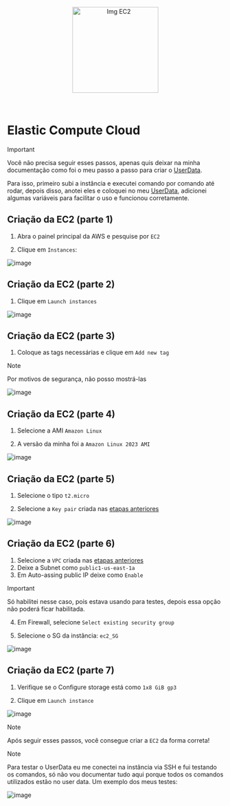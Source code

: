 <p align="center">
  <img src="https://github.com/user-attachments/assets/ae7b5124-df56-4dcd-bd8d-539504fe6caf" alt="Img EC2" width="200">
</p>
<br>

# Elastic Compute Cloud

> [!IMPORTANT]
> Você não precisa seguir esses passos, apenas quis deixar na minha documentação como foi o meu passo a passo para criar o [UserData](https://github.com/andrrade/Project2-CompassUOL-DevSecOps/blob/main/00-Arquivos-do-Projeto/user_data.sh).
>
> Para isso, primeiro subi a instância e executei comando por comando até rodar, depois disso, anotei eles e coloquei no meu [UserData](https://github.com/andrrade/Project2-CompassUOL-DevSecOps/blob/main/00-Arquivos-do-Projeto/user_data.sh), adicionei algumas variáveis para facilitar o uso e funcionou corretamente.

## Criação da EC2 (parte 1)

1. Abra o painel principal da AWS e pesquise por `EC2`

2. Clique em `Instances`:

![image](https://github.com/user-attachments/assets/57cf53dd-ba41-405b-8cb1-02ed0d9ff973)

## Criação da EC2 (parte 2)

1. Clique em `Launch instances`

![image](https://github.com/user-attachments/assets/a8f42042-9f2c-451b-a376-07ff17a43cca)

## Criação da EC2 (parte 3)

1. Coloque as tags necessárias e clique em `Add new tag`

> [!NOTE]
> Por motivos de segurança, não posso mostrá-las

![image](https://github.com/user-attachments/assets/e58acf24-7006-4ed4-a727-7e3216ceff9c)

## Criação da EC2 (parte 4)

1. Selecione a AMI `Amazon Linux`

2. A versão da minha foi a `Amazon Linux 2023 AMI`

![image](https://github.com/user-attachments/assets/aba0a4b7-8a89-4323-ae28-77dbf699da30)

## Criação da EC2 (parte 5)

1. Selecione o tipo `t2.micro`

2. Selecione a `Key pair` criada nas [etapas anteriores](https://github.com/andrrade/Project2-CompassUOL-DevSecOps/blob/main/02-Dependencias/05-Key-pairs/README.md)

![image](https://github.com/user-attachments/assets/c65b014b-1032-4a5c-a991-e4eaabd5db76)

## Criação da EC2 (parte 6)

1. Selecione a `VPC` criada nas [etapas anteriores](https://github.com/andrrade/Project2-CompassUOL-DevSecOps/blob/main/02-Dependencias/01-VPC/README.md)
2. Deixe a Subnet como `public1-us-east-1a`
3. Em Auto-assing public IP deixe como `Enable`

> [!IMPORTANT]
> Só habilitei nesse caso, pois estava usando para testes, depois essa opção não poderá ficar habilitada.

4. Em Firewall, selecione `Select existing security group`

5. Selecione o SG da instância: `ec2_SG`

![image](https://github.com/user-attachments/assets/1465ae73-1e6d-49ff-b54c-89a413115f84)

## Criação da EC2 (parte 7)

1. Verifique se o Configure storage está como `1x8 GiB gp3`

2. Clique em `Launch instance`

![image](https://github.com/user-attachments/assets/12706495-e7c8-4497-bcc2-29c82e3543b6)

> [!NOTE]
> Após seguir esses passos, você consegue criar a `EC2` da forma correta!

> [!NOTE]
> Para testar o UserData eu me conectei na instância via SSH e fui testando os comandos,
só não vou documentar tudo aqui porque todos os comandos utilizados estão no user data.
> Um exemplo dos meus testes:

![image](https://github.com/user-attachments/assets/d6ead6b2-226e-444c-be22-fd1034a3134b)
